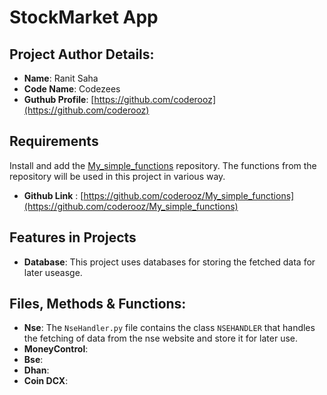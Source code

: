 # StockMarket App

## Project Author Details: 
- __Name__: Ranit Saha
- __Code Name__: Codezees
- __Guthub Profile__: [https://github.com/coderooz](https://github.com/coderooz)


## Requirements 
Install and add the [My_simple_functions](https://github.com/coderooz/My_simple_functions) repository. The functions from the repository will be used in this project in various way.
- __Github Link__ : [https://github.com/coderooz/My_simple_functions](https://github.com/coderooz/My_simple_functions)


## Features in Projects
- __Database__: This project uses databases for storing the fetched data for later useasge.

## Files, Methods & Functions:
- __Nse__: The `NseHandler.py` file contains the class `NSEHANDLER` that handles the fetching of data from the nse website and store it for later use.
- __MoneyControl__: 
- __Bse__: 
- __Dhan__: 
- __Coin DCX__: 
